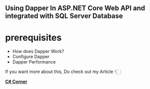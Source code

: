 ## Using Dapper In ASP.NET Core Web API and integrated with SQL Server Database

# prerequisites
- How does Dapper Work?
- Configure Dapper
- Dapper Performance

If you want more about this, Do check out my Article 👇🏻

[**C# Corner**](https://www.c-sharpcorner.com/article/using-dapper-in-asp-net-core-web-api/ "C# Corner")

